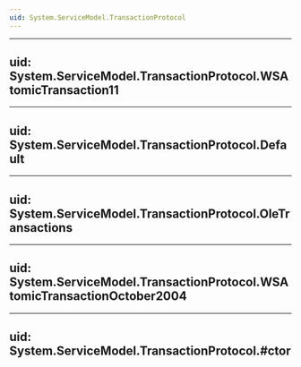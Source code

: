 ```yaml
---
uid: System.ServiceModel.TransactionProtocol
---
```


---
uid: System.ServiceModel.TransactionProtocol.WSAtomicTransaction11
---

---
uid: System.ServiceModel.TransactionProtocol.Default
---

---
uid: System.ServiceModel.TransactionProtocol.OleTransactions
---

---
uid: System.ServiceModel.TransactionProtocol.WSAtomicTransactionOctober2004
---

---
uid: System.ServiceModel.TransactionProtocol.#ctor
---
